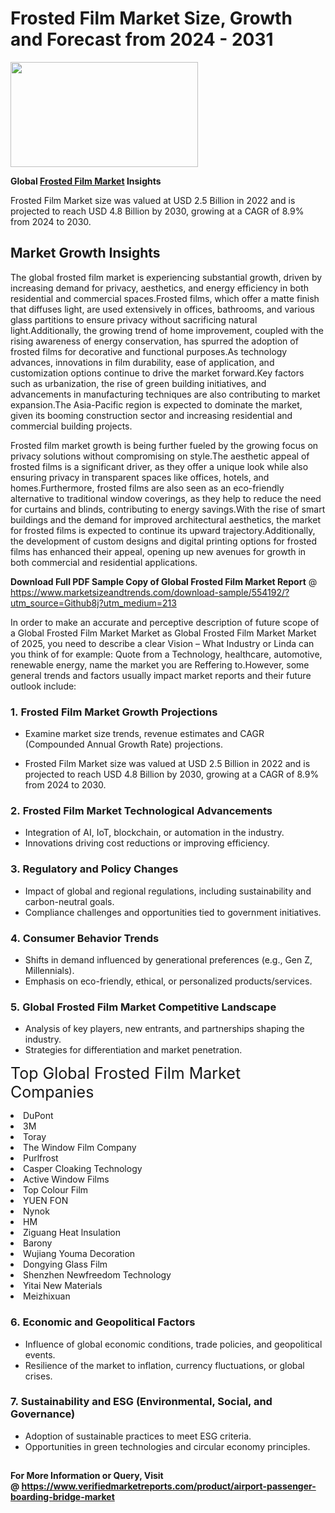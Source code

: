 <H1>Frosted Film Market Size, Growth and Forecast from 2024 - 2031</H1><img class="aligncenter size-medium wp-image-584254" src="https://thirdeyenews.in/wp-content/uploads/2024/09/Global-Market-Research-300x168.jpeg" alt="" width="300" height="168" /><p><strong>Global&nbsp;<a href="https://www.marketsizeandtrends.com/download-sample/554192/?utm_source=Github8j?utm_medium=213">Frosted Film Market</a> Insights</strong></p><p>Frosted Film Market size was valued at USD 2.5 Billion in 2022 and is projected to reach USD 4.8 Billion by 2030, growing at a CAGR of 8.9% from 2024 to 2030.</p><p><h2>Market Growth Insights</h2> <p>The global frosted film market is experiencing substantial growth, driven by increasing demand for privacy, aesthetics, and energy efficiency in both residential and commercial spaces.Frosted films, which offer a matte finish that diffuses light, are used extensively in offices, bathrooms, and various glass partitions to ensure privacy without sacrificing natural light.Additionally, the growing trend of home improvement, coupled with the rising awareness of energy conservation, has spurred the adoption of frosted films for decorative and functional purposes.As technology advances, innovations in film durability, ease of application, and customization options continue to drive the market forward.Key factors such as urbanization, the rise of green building initiatives, and advancements in manufacturing techniques are also contributing to market expansion.The Asia-Pacific region is expected to dominate the market, given its booming construction sector and increasing residential and commercial building projects.</p> <p>Frosted film market growth is being further fueled by the growing focus on privacy solutions without compromising on style.The aesthetic appeal of frosted films is a significant driver, as they offer a unique look while also ensuring privacy in transparent spaces like offices, hotels, and homes.Furthermore, frosted films are also seen as an eco-friendly alternative to traditional window coverings, as they help to reduce the need for curtains and blinds, contributing to energy savings.With the rise of smart buildings and the demand for improved architectural aesthetics, the market for frosted films is expected to continue its upward trajectory.Additionally, the development of custom designs and digital printing options for frosted films has enhanced their appeal, opening up new avenues for growth in both commercial and residential applications.</p> <p><span class=""><strong>Download Full PDF Sample Copy of Global Frosted Film Market Report</strong> @ <a href="https://www.marketsizeandtrends.com/download-sample/554192/?utm_source=Github8j?utm_medium=213" target="_blank">https://www.marketsizeandtrends.com/download-sample/554192/?utm_source=Github8j?utm_medium=213</a></span></p><p>In order to make an accurate and perceptive description of future scope of a Global&nbsp;Frosted Film Market Market as Global&nbsp;Frosted Film Market Market of 2025, you need to describe a clear Vision &ndash; What Industry or Linda can you think of for example: Quote from a Technology, healthcare, automotive, renewable energy, name the market you are Reffering to.However, some general trends and factors usually impact market reports and their future outlook include:</p><h3>1.&nbsp;<strong>Frosted Film Market Growth Projections</strong></h3><ul><li>Examine market size trends, revenue estimates and CAGR (Compounded Annual Growth Rate) projections.</li><li><p>Frosted Film Market size was valued at USD 2.5 Billion in 2022 and is projected to reach USD 4.8 Billion by 2030, growing at a CAGR of 8.9% from 2024 to 2030.</p></li></ul><h3>2.&nbsp;<strong>Frosted Film Market Technological Advancements</strong></h3><ul><li>Integration of AI, IoT, blockchain, or automation in the industry.</li><li>Innovations driving cost reductions or improving efficiency.</li></ul><h3>3.&nbsp;<strong>Regulatory and Policy Changes</strong></h3><ul><li>Impact of global and regional regulations, including sustainability and carbon-neutral goals.</li><li>Compliance challenges and opportunities tied to government initiatives.</li></ul><h3>4.&nbsp;<strong>Consumer Behavior Trends</strong></h3><ul><li>Shifts in demand influenced by generational preferences (e.g., Gen Z, Millennials).</li><li>Emphasis on eco-friendly, ethical, or personalized products/services.</li></ul><h3>5.&nbsp;<strong>Global Frosted Film Market Competitive Landscape</strong></h3><ul><li>Analysis of key players, new entrants, and partnerships shaping the industry.</li><li>Strategies for differentiation and market penetration.</li></ul><p data-pm-slice="1 1 []"><span style="color: inherit; font-family: inherit; font-size: 25px;">Top Global Frosted Film Market Companies</span></p><div class="" data-test-id=""><p><li>DuPont</li><li> 3M</li><li> Toray</li><li> The Window Film Company</li><li> Purlfrost</li><li> Casper Cloaking Technology</li><li> Active Window Films</li><li> Top Colour Film</li><li> YUEN FON</li><li> Nynok</li><li> HM</li><li> Ziguang Heat lnsulation</li><li> Barony</li><li> Wujiang Youma Decoration</li><li> Dongying Glass Film</li><li> Shenzhen Newfreedom Technology</li><li> Yitai New Materials</li><li> Meizhixuan</li></p></div><h3>6.&nbsp;<strong>Economic and Geopolitical Factors</strong></h3><ul><li>Influence of global economic conditions, trade policies, and geopolitical events.</li><li>Resilience of the market to inflation, currency fluctuations, or global crises.</li></ul><h3>7.&nbsp;<strong>Sustainability and ESG (Environmental, Social, and Governance)</strong></h3><ul><li>Adoption of sustainable practices to meet ESG criteria.</li><li>Opportunities in green technologies and circular economy principles.</li></ul><h2><strong style="font-size: 14px;">For More Information or Query, Visit @&nbsp;</strong><a style="background-color: #ffffff; font-size: 14px;" href="https://www.marketsizeandtrends.com/report/frosted-film-market/" target="_blank">https://www.verifiedmarketreports.com/product/airport-passenger-boarding-bridge-market</a></h2>